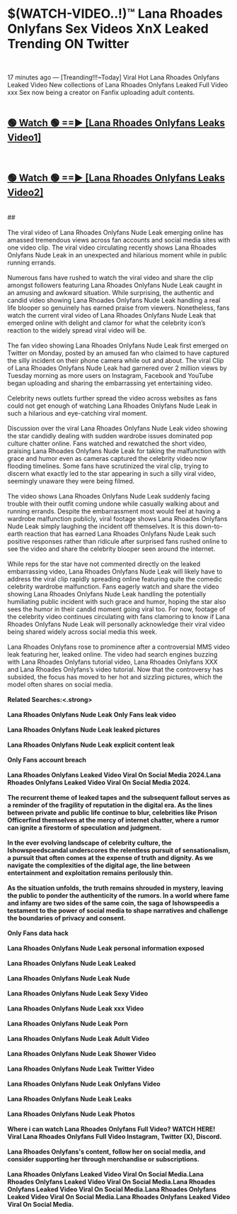 # $(WATCH-VIDEO..!)™ Lana Rhoades Onlyfans Sex Videos XnX Leaked Trending ON Twitter<br>
<br>

17 minutes ago — [Treanding!!!~Today] Viral Hot Lana Rhoades Onlyfans Leaked Video New collections of Lana Rhoades Onlyfans Leaked Full Video xxx Sex now being a creator on Fanfix uploading adult contents.
<br>
 <br>

##  <a href="https://best2vid.blogspot.com?title=Lana_Rhoades_Onlyfans">🟢 Watch 🟢 ==► [Lana Rhoades Onlyfans Leaks Video1]</a><br>
  <br>

##  <a href="https://best2vid.blogspot.com?title=Lana_Rhoades_Onlyfans">🟢 Watch 🟢 ==► [Lana Rhoades Onlyfans Leaks Video2]</a><br>
  <br>
  ##
  <br>
  <br>
The viral video of Lana Rhoades Onlyfans Nude Leak emerging online has amassed tremendous views across fan accounts and social media sites with one video clip. The viral video circulating recently shows Lana Rhoades Onlyfans Nude Leak in an unexpected and hilarious moment while in public running errands.
<br><br>
Numerous fans have rushed to watch the viral video and share the clip amongst followers featuring Lana Rhoades Onlyfans Nude Leak caught in an amusing and awkward situation. While surprising, the authentic and candid video showing Lana Rhoades Onlyfans Nude Leak handling a real life blooper so genuinely has earned praise from viewers. Nonetheless, fans watch the current viral video of Lana Rhoades Onlyfans Nude Leak that emerged online with delight and clamor for what the celebrity icon’s reaction to the widely spread viral video will be.
<br><br>
The fan video showing Lana Rhoades Onlyfans Nude Leak first emerged on Twitter on Monday, posted by an amused fan who claimed to have captured the silly incident on their phone camera while out and about. The viral Clip of Lana Rhoades Onlyfans Nude Leak had garnered over 2 million views by Tuesday morning as more users on Instagram, Facebook and YouTube began uploading and sharing the embarrassing yet entertaining video.
<br><br>
Celebrity news outlets further spread the video across websites as fans could not get enough of watching Lana Rhoades Onlyfans Nude Leak in such a hilarious and eye-catching viral moment.
<br><br>
Discussion over the viral Lana Rhoades Onlyfans Nude Leak video showing the star candidly dealing with sudden wardrobe issues dominated pop culture chatter online. Fans watched and rewatched the short video, praising Lana Rhoades Onlyfans Nude Leak for taking the malfunction with grace and humor even as cameras captured the celebrity video now flooding timelines. Some fans have scrutinized the viral clip, trying to discern what exactly led to the star appearing in such a silly viral video, seemingly unaware they were being filmed.
<br><br>
The video shows Lana Rhoades Onlyfans Nude Leak suddenly facing trouble with their outfit coming undone while casually walking about and running errands. Despite the embarrassment most would feel at having a wardrobe malfunction publicly, viral footage shows Lana Rhoades Onlyfans Nude Leak simply laughing the incident off themselves. It is this down-to-earth reaction that has earned Lana Rhoades Onlyfans Nude Leak such positive responses rather than ridicule after surprised fans rushed online to see the video and share the celebrity blooper seen around the internet.
<br><br>
While reps for the star have not commented directly on the leaked embarrassing video, Lana Rhoades Onlyfans Nude Leak will likely have to address the viral clip rapidly spreading online featuring quite the comedic celebrity wardrobe malfunction. Fans eagerly watch and share the video showing Lana Rhoades Onlyfans Nude Leak handling the potentially humiliating public incident with such grace and humor, hoping the star also sees the humor in their candid moment going viral too. For now, footage of the celebrity video continues circulating with fans clamoring to know if Lana Rhoades Onlyfans Nude Leak will personally acknowledge their viral video being shared widely across social media this week.
<br><br>
Lana Rhoades Onlyfans rose to prominence after a controversial MMS video leak featuring her, leaked online. The video had search engines buzzing with Lana Rhoades Onlyfans tutorial video, Lana Rhoades Onlyfans XXX and Lana Rhoades Onlyfans’s video tutorial. Now that the controversy has subsided, the focus has moved to her hot and sizzling pictures, which the model often shares on social media.
<br><br>
<strong>Related Searches:<.strong>
<br><br>
Lana Rhoades Onlyfans Nude Leak Only Fans leak video
<br><br>
Lana Rhoades Onlyfans Nude Leak leaked pictures
<br><br>
Lana Rhoades Onlyfans Nude Leak explicit content leak
<br><br>
Only Fans account breach
<br><br>
Lana Rhoades Onlyfans Leaked Video Viral On Social Media 2024.Lana Rhoades Onlyfans Leaked Video Viral On Social Media 2024.
<br><br>
The recurrent theme of leaked tapes and the subsequent fallout serves as a reminder of the fragility of reputation in the digital era. As the lines between private and public life continue to blur, celebrities like Prison Officerfind themselves at the mercy of internet chatter, where a rumor can ignite a firestorm of speculation and judgment.
<br><br>
In the ever evolving landscape of celebrity culture, the Ishowspeedscandal underscores the relentless pursuit of sensationalism, a pursuit that often comes at the expense of truth and dignity. As we navigate the complexities of the digital age, the line between entertainment and exploitation remains perilously thin.
<br><br>
As the situation unfolds, the truth remains shrouded in mystery, leaving the public to ponder the authenticity of the rumors. In a world where fame and infamy are two sides of the same coin, the saga of Ishowspeedis a testament to the power of social media to shape narratives and challenge the boundaries of privacy and consent.
<br><br>
Only Fans data hack
<br><br>
Lana Rhoades Onlyfans Nude Leak personal information exposed
<br><br>
Lana Rhoades Onlyfans Nude Leak Leaked
<br><br>
Lana Rhoades Onlyfans Nude Leak Nude
<br><br>
Lana Rhoades Onlyfans Nude Leak Sexy Video
<br><br>
Lana Rhoades Onlyfans Nude Leak xxx Video
<br><br>
Lana Rhoades Onlyfans Nude Leak Porn
<br><br>
Lana Rhoades Onlyfans Nude Leak Adult Video
<br><br>
Lana Rhoades Onlyfans Nude Leak Shower Video
<br><br>
Lana Rhoades Onlyfans Nude Leak Twitter Video
<br><br>
Lana Rhoades Onlyfans Nude Leak Onlyfans Video
<br><br>
Lana Rhoades Onlyfans Nude Leak Leaks
<br><br>
Lana Rhoades Onlyfans Nude Leak Photos
<br><br>
Where i can watch Lana Rhoades Onlyfans Full Video? WATCH HERE! Viral Lana Rhoades Onlyfans Full Video Instagram, Twitter (X), Discord.
<br><br>
Lana Rhoades Onlyfans's content, follow her on social media, and consider supporting her through merchandise or subscriptions.
<br><br>
Lana Rhoades Onlyfans Leaked Video Viral On Social Media.Lana Rhoades Onlyfans Leaked Video Viral On Social Media.Lana Rhoades Onlyfans Leaked Video Viral On Social Media.Lana Rhoades Onlyfans Leaked Video Viral On Social Media.Lana Rhoades Onlyfans Leaked Video Viral On Social Media.